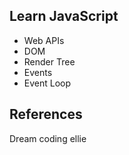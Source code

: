 ## Learn JavaScript

- Web APIs
- DOM
- Render Tree
- Events
- Event Loop

## References

Dream coding ellie
